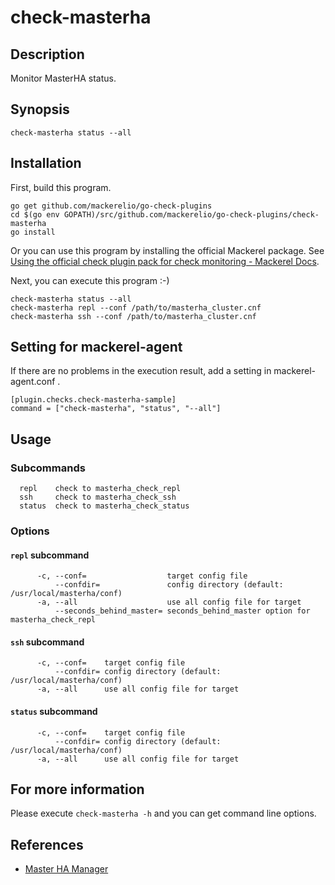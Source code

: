 # check-masterha

## Description

Monitor MasterHA status.

## Synopsis
```
check-masterha status --all
```

## Installation

First, build this program.

```
go get github.com/mackerelio/go-check-plugins
cd $(go env GOPATH)/src/github.com/mackerelio/go-check-plugins/check-masterha
go install
```

Or you can use this program by installing the official Mackerel package. See [Using the official check plugin pack for check monitoring - Mackerel Docs](https://mackerel.io/docs/entry/howto/mackerel-check-plugins).


Next, you can execute this program :-)

```
check-masterha status --all
check-masterha repl --conf /path/to/masterha_cluster.cnf
check-masterha ssh --conf /path/to/masterha_cluster.cnf
```


## Setting for mackerel-agent

If there are no problems in the execution result, add a setting in mackerel-agent.conf .

```
[plugin.checks.check-masterha-sample]
command = ["check-masterha", "status", "--all"]
```

## Usage
### Subcommands

```
  repl    check to masterha_check_repl
  ssh     check to masterha_check_ssh
  status  check to masterha_check_status
```

### Options
#### `repl` subcommand

```
      -c, --conf=                  target config file
          --confdir=               config directory (default: /usr/local/masterha/conf)
      -a, --all                    use all config file for target
          --seconds_behind_master= seconds_behind_master option for masterha_check_repl
```

#### `ssh` subcommand

```
      -c, --conf=    target config file
          --confdir= config directory (default: /usr/local/masterha/conf)
      -a, --all      use all config file for target
```

#### `status` subcommand

```
      -c, --conf=    target config file
          --confdir= config directory (default: /usr/local/masterha/conf)
      -a, --all      use all config file for target
```

## For more information

Please execute `check-masterha -h` and you can get command line options.

## References
- [Master HA Manager](https://code.google.com/p/mysql-master-ha/)

